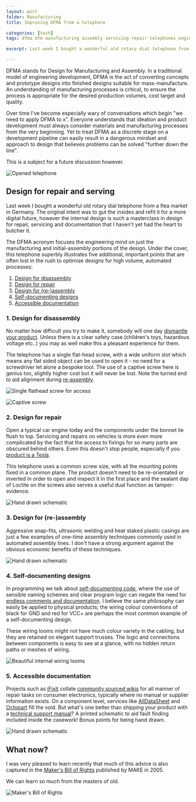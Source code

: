 ```yaml
---
layout: post
folder: Manufacturing
title: Improving DFMA from a telephone

categories: [tech]
tags: dfma dfm manufacturing assembly servicing repair telephones engineering

excerpt: Last week I bought a wonderful old rotary dial telephone from a flea market in Germany. The original intent was to gut the insides and refit it for a more digital future, however the internal design is such a masterclass in design for repair, servicing and documentation that I haven't yet had the heart to butcher it. 

---
```


DFMA stands for Design for Manufacturing and Assembly. In a traditional model of engineering development, DFMA is the act of converting concepts and prototype designs into finished designs suitable for mass-manufacture. An understanding of manufacturing processes is critical, to ensure the process is appropriate for the desired production volumes, cost target and quality.

Over time I've become especially wary of conversations which begin "we need to apply DFMA to x". Everyone understands that ideation and product development must always consider materials and manufacturing processes from the very beginning. Yet to treat DFMA as a discrete stage on a development pipeline can easily result in a dangerous mindset and approach to design that believes problems can be solved "further down the line".

This is a subject for a future discussion however.

![Opened telephone](/images/posts/Manufacturing/outside.jpg)

## Design for repair and serving ##

Last week I bought a wonderful old rotary dial telephone from a flea market in Germany. The original intent was to gut the insides and refit it for a more digital future, however the internal design is such a masterclass in design for repair, servicing and documentation that I haven't yet had the heart to butcher it. 

The DFMA acronym focuses the engineering mind on just the manufacturing and initial-assembly portions of the design. Under the cover, this telephone superbly illustrates five additional, important points that are often lost in the rush to optimise designs for high volume, automated processes: 

1. [Design for disassembly](#1-design-for-disassembly)
2. [Design for repair](#2-design-for-repair)
3. [Design for (re-)assembly](#3-design-for-re-assembly)
4. [Self-documenting designs](#4-self-documenting-designs)
5. [Accessible documentation](#5-accessible-documentation)

### 1. Design for disassembly ###

No matter how difficult you try to make it, somebody will one day [dismantle your product](http://www.nightscout.info/). Unless there is a clear safety case (children's toys, hazardous voltage etc..) you may as well make this a pleasant experience for them.

The telephone has a single flat-head screw, with a wide uniform slot which means any flat sided object can be used to open it - no need for a screwdriver let alone a bespoke tool. The use of a captive screw here is genius too, slightly higher cost but it will never be lost. Note the turned end to aid alignment during [re-assembly](#5-design-for-re-assembly).

![Single flathead screw for access](/images/posts/Manufacturing/access.jpg)

![Captive screw](/images/posts/Manufacturing/screw.jpg)

### 2. Design for repair ###

Open a typical car engine today and the components under the bonnet lie flush to top. Servicing and repairs on vehicles is more even more complicated by the fact that the access to fixings for so many parts are obscured behind others. Even this doesn't stop people, especially if you [product is a Tesla](https://www.youtube.com/watch?v=NuAMczraBIM).

This telephone uses a common screw size, with all the mounting points fixed in a common plane. The product doesn't need to be re-orientated or inverted in order to open and inspect it in the first place and the sealant dap of Loctite on the screws also serves a useful dual function as tamper-evidence.

![Hand drawn schematic](/images/posts/Manufacturing/insides.jpg)

### 3. Design for (re-)assembly ###

Aggressive snap-fits, ultrasonic welding and heat staked plastic casings are just a few examples of one-time assembly techniques commonly used in automated assembly lines. I don't have a strong argument against the obvious economic benefits of these techniques.   

![Hand drawn schematic](/images/posts/Manufacturing/open.jpg)

### 4. Self-documenting designs ###

In programming we talk about [self-documenting code](https://www.amazon.com/Clean-Code-Handbook-Software-Craftsmanship/dp/0132350882), where the use of sensible naming schemes and clear program logic can negate the need for [endless comments and documentation](http://thedailywtf.com/articles/CodeThatDocumentsItselfSoWellItDoesNotNeedComments). I believe the same philosophy can easily be applied to physical products; the wiring colour conventions of black for GND and red for VCC+ are perhaps the most common example of a self-documenting design.

These wiring looms might not have much colour variety in the cabling, but they are retained on elegant support trusses. The logic and connections between components is easy to see at a glance, with no hidden return paths or meshes of wiring.

![Beautiful internal wiring looms](/images/posts/Manufacturing/wiring.jpg)

### 5. Accessible documentation ###

Projects such as [iFixit](https://www.ifixit.com/) collate [community sourced wikis](https://www.youtube.com/watch?v=dMwLUnd_ydI) for all manner of repair tasks on consumer electronics, typically where no manual or supplier information exists. On a component level, services like [AllDataSheet](https://www.alldatasheet.com/) and [Octopart](https://octopart.com/) fill the void. But what's one better than shipping your product with a [technical support manual](https://archive.org/details/computermanuals)? A printed schematic to aid fault finding included inside the casework! Bonus points for being hand drawn.

![Hand drawn schematic](/images/posts/Manufacturing/label.jpg)

## What now?

I was very pleased to learn recently that much of this advice is also captured in the [Maker's Bill of Rights](https://cdn.makezine.com/make/MAKERS_RIGHTS.pdf) published by MAKE in 2005. 

We can learn so much from the masters of old.

![Maker's Bill of Rights](/images/posts/Manufacturing/makers-rights.jpg)